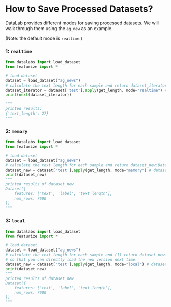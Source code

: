 # How to Save Processed Datasets?

DataLab provides different modes for saving processed datasets. We will walk through them using the `ag_new` as an example.

(Note: the default mode is `realtime`.)

### 1: `realtime`

```python
from datalabs import load_dataset
from featurize import *

# load dataset
dataset = load_dataset("ag_news")
# calculate the text length for each sample and return dataset_iterator:Iterator
dataset_iterator = dataset['test'].apply(get_length, mode="realtime") # dataset_iterator is an Iterator
print(next(dataset_iterator))

"""
printed results:
{'text_length': 27}
"""

```

### 2: `memory`

```python
from datalabs import load_dataset
from featurize import *

# load dataset
dataset = load_dataset("ag_news")
# calculate the text length for each sample and return dataset_new:Dataset (not an iterator)
dataset_new = dataset['test'].apply(get_length, mode="memory") # dataset_new is the same as dataset but with a new feature `text_length`
print(dataset_new)
"""
printed results of dataset_new
Dataset({
    features: ['text', 'label', 'text_length'],
    num_rows: 7600
})
"""
```

### 3: `local`

```python
from datalabs import load_dataset
from featurize import *

# load dataset
dataset = load_dataset("ag_news")
# calculate the text length for each sample and (1) return dataset_new:Dataset (not an iterator) (2) save the dataset_new locally,
# so that you can directly load the new version next time.
dataset_new = dataset['test'].apply(get_length, mode="local") # dataset_new is the same as dataset but with a new feature `text_length`
print(dataset_new)
"""
printed results of dataset_new
Dataset({
    features: ['text', 'label', 'text_length'],
    num_rows: 7600
})
"""
```
